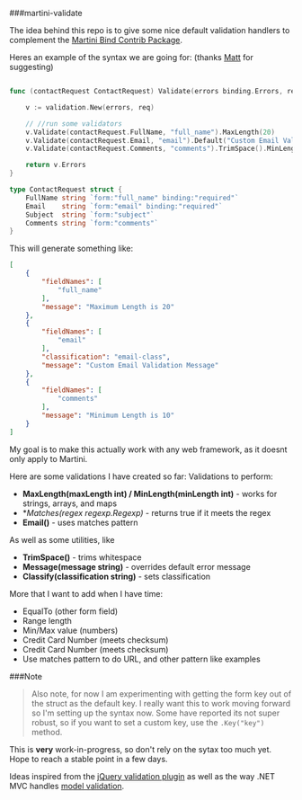 ###martini-validate

The idea behind this repo is to give some nice default validation handlers to complement the [Martini Bind Contrib Package](https://github.com/martini-contrib/binding).  

Heres an example of the syntax we are going for: (thanks [Matt](https://github.com/mholt) for suggesting)
```go

func (contactRequest ContactRequest) Validate(errors binding.Errors, req *http.Request) binding.Errors {

	v := validation.New(errors, req)

	// //run some validators
	v.Validate(contactRequest.FullName, "full_name").MaxLength(20)
	v.Validate(contactRequest.Email, "email").Default("Custom Email Validation Message").Classify("email-class").Email()
	v.Validate(contactRequest.Comments, "comments").TrimSpace().MinLength(10)

	return v.Errors
}

type ContactRequest struct {
	FullName string `form:"full_name" binding:"required"`
	Email    string `form:"email" binding:"required"`
	Subject  string `form:"subject"`
	Comments string `form:"comments"`
}
```

This will generate something like:
```json
[
    {
        "fieldNames": [
            "full_name"
        ],
        "message": "Maximum Length is 20"
    },
    {
        "fieldNames": [
            "email"
        ],
        "classification": "email-class",
        "message": "Custom Email Validation Message"
    },
    {
        "fieldNames": [
            "comments"
        ],
        "message": "Minimum Length is 10"
    }
]
```

My goal is to make this actually work with any web framework, as it doesnt only apply to Martini.  

Here are some validations I have created so far:
Validations to perform:

-  **MaxLength(maxLength int) / MinLength(minLength int)** - works for strings, arrays, and maps
-  **Matches(regex *regexp.Regexp)** - returns true if it meets the regex
-  **Email()** - uses matches pattern

As well as some utilities, like

-   **TrimSpace()** - trims whitespace
-   **Message(message string)** - overrides default error message
-   **Classify(classification string)** - sets classification


More that I want to add when I have time:

-  EqualTo (other form field)
-  Range length
-  Min/Max value (numbers)
-  Credit Card Number (meets checksum)
-  Credit Card Number (meets checksum)
-  Use matches pattern to do URL, and other pattern like examples



###Note
>Also note, for now I am experimenting with getting the form key out of the struct as the default key.  I really want this to work moving forward so I'm setting up the syntax now.  Some have reported its not super robust, so if you want to set a custom key, use the `.Key("key")` method.



This is **very** work-in-progress, so don't rely on the sytax too much yet. Hope to reach a stable point in a few days.

Ideas inspired from the [jQuery validation plugin](http://jqueryvalidation.org/documentation/) as well as the way .NET MVC handles [model validation](http://www.asp.net/mvc/tutorials/mvc-4/getting-started-with-aspnet-mvc4/adding-validation-to-the-model).

